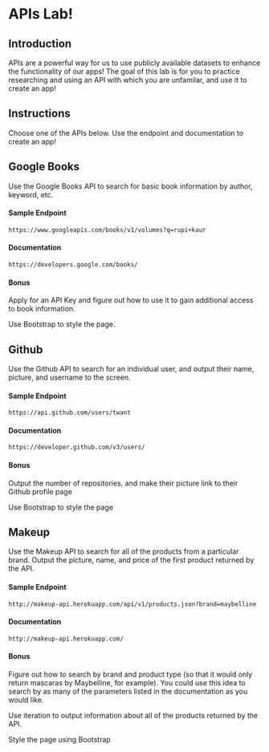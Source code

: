 # APIs Lab! 

## Introduction

  APIs are a powerful way for us to use publicly available datasets to enhance the functionality of our apps! The goal of this lab is for you to practice researching and using an API with which you are unfamilar, and use it to create an app!
  
## Instructions

Choose one of the APIs below. Use the endpoint and documentation to create an app! 

## Google Books

  Use the Google Books API to search for basic book information by author, keyword, etc.

  #### Sample Endpoint
  
    https://www.googleapis.com/books/v1/volumes?q=rupi+kaur
  
  #### Documentation
  
    https://developers.google.com/books/
    
  #### Bonus
  
Apply for an API Key and figure out how to use it to gain additional access to book information. 

Use Bootstrap to style the page.

## Github

  Use the Github API to search for an individual user, and output their name, picture, and username to the screen. 

  #### Sample Endpoint

    https://api.github.com/users/twant

  #### Documentation

    https://developer.github.com/v3/users/

  #### Bonus

Output the number of repositories, and make their picture link to their Github profile page
  
Use Bootstrap to style the page
  
## Makeup 

  Use the Makeup API to search for all of the products from a particular brand. Output the picture, name, and price of the first product returned by the API.

  #### Sample Endpoint

    http://makeup-api.herokuapp.com/api/v1/products.json?brand=maybelline

  #### Documentation

    http://makeup-api.herokuapp.com/

  #### Bonus

Figure out how to search by brand and product type (so that it would only return mascaras by Maybelline, for example). You could use this idea to search by as many of the parameters listed in the documentation as you would like. 
  
Use iteration to output information about all of the products returned by the API.
  
Style the page using Bootstrap
  
